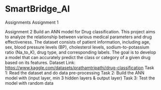 # SmartBridge_AI
Assignments
Assignment 1

Assignment 2
Build an ANN model for Drug classification.
This project aims to analyze the relationship between various medical parameters and drug effectiveness. The dataset consists of patient information,
including age, sex, blood pressure levels (BP), cholesterol levels, sodium-to-potassium ratio (Na_to_K), drug type, and corresponding labels. The goal is to
develop a model that can accurately predict the class or category of a given drug based on its features.
Dataset Link: https://www.kaggle.com/datasets/prathamtripathi/drug-classification
Task 1: Read the dataset and do data pre-processing
Task 2: Build the ANN model with (input layer, min 3 hidden layers & output layer)
Task 3: Test the model with random data
